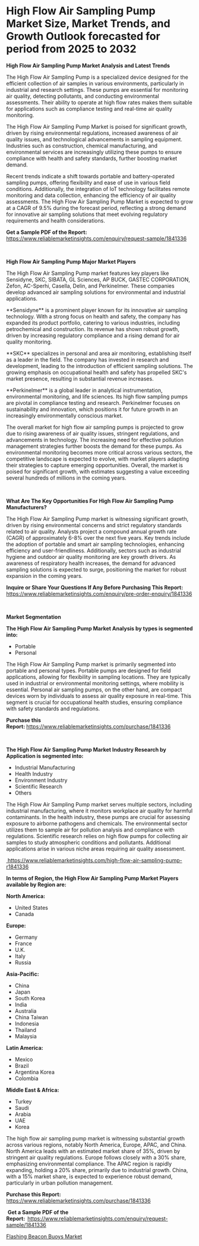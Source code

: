 <p><h1>High Flow Air Sampling Pump Market Size, Market Trends, and Growth Outlook forecasted for period from 2025 to 2032</h1></p><p><strong>High Flow Air Sampling Pump Market Analysis and Latest Trends</strong></p>
<p><p>The High Flow Air Sampling Pump is a specialized device designed for the efficient collection of air samples in various environments, particularly in industrial and research settings. These pumps are essential for monitoring air quality, detecting pollutants, and conducting environmental assessments. Their ability to operate at high flow rates makes them suitable for applications such as compliance testing and real-time air quality monitoring.</p><p>The High Flow Air Sampling Pump Market is poised for significant growth, driven by rising environmental regulations, increased awareness of air quality issues, and technological advancements in sampling equipment. Industries such as construction, chemical manufacturing, and environmental services are increasingly utilizing these pumps to ensure compliance with health and safety standards, further boosting market demand.</p><p>Recent trends indicate a shift towards portable and battery-operated sampling pumps, offering flexibility and ease of use in various field conditions. Additionally, the integration of IoT technology facilitates remote monitoring and data collection, enhancing the efficiency of air quality assessments. The High Flow Air Sampling Pump Market is expected to grow at a CAGR of 9.5% during the forecast period, reflecting a strong demand for innovative air sampling solutions that meet evolving regulatory requirements and health considerations.</p></p>
<p><strong>Get a Sample PDF of the Report:&nbsp;</strong> <a href="https://www.reliablemarketinsights.com/enquiry/request-sample/1841336?utm_campaign=3064&utm_medium=2&utm_source=Github&utm_content=ia&utm_term=12042025&utm_id=high-flow-air-sampling-pump">https://www.reliablemarketinsights.com/enquiry/request-sample/1841336</a></p>
<p>&nbsp;</p>
<p><strong>High Flow Air Sampling Pump Major Market Players</strong></p>
<p><p>The High Flow Air Sampling Pump market features key players like Sensidyne, SKC, SIBATA, GL Sciences, AP BUCK, GASTEC CORPORATION, Zefon, AC-Sperhi, Casella, Delin, and Perkinelmer. These companies develop advanced air sampling solutions for environmental and industrial applications.</p><p>**Sensidyne** is a prominent player known for its innovative air sampling technology. With a strong focus on health and safety, the company has expanded its product portfolio, catering to various industries, including petrochemical and construction. Its revenue has shown robust growth, driven by increasing regulatory compliance and a rising demand for air quality monitoring.</p><p>**SKC** specializes in personal and area air monitoring, establishing itself as a leader in the field. The company has invested in research and development, leading to the introduction of efficient sampling solutions. The growing emphasis on occupational health and safety has propelled SKC's market presence, resulting in substantial revenue increases.</p><p>**Perkinelmer** is a global leader in analytical instrumentation, environmental monitoring, and life sciences. Its high flow sampling pumps are pivotal in compliance testing and research. Perkinelmer focuses on sustainability and innovation, which positions it for future growth in an increasingly environmentally conscious market.</p><p>The overall market for high flow air sampling pumps is projected to grow due to rising awareness of air quality issues, stringent regulations, and advancements in technology. The increasing need for effective pollution management strategies further boosts the demand for these pumps. As environmental monitoring becomes more critical across various sectors, the competitive landscape is expected to evolve, with market players adapting their strategies to capture emerging opportunities. Overall, the market is poised for significant growth, with estimates suggesting a value exceeding several hundreds of millions in the coming years.</p></p>
<p>&nbsp;</p>
<p><strong>What Are The Key Opportunities For High Flow Air Sampling Pump Manufacturers?</strong></p>
<p><p>The High Flow Air Sampling Pump market is witnessing significant growth, driven by rising environmental concerns and strict regulatory standards related to air quality. Analysts project a compound annual growth rate (CAGR) of approximately 6-8% over the next five years. Key trends include the adoption of portable and smart air sampling technologies, enhancing efficiency and user-friendliness. Additionally, sectors such as industrial hygiene and outdoor air quality monitoring are key growth drivers. As awareness of respiratory health increases, the demand for advanced sampling solutions is expected to surge, positioning the market for robust expansion in the coming years.</p></p>
<p><strong>Inquire or Share Your Questions If Any Before Purchasing This Report:</strong> <a href="https://www.reliablemarketinsights.com/enquiry/pre-order-enquiry/1841336?utm_campaign=3064&utm_medium=2&utm_source=Github&utm_content=ia&utm_term=12042025&utm_id=high-flow-air-sampling-pump">https://www.reliablemarketinsights.com/enquiry/pre-order-enquiry/1841336</a></p>
<p>&nbsp;</p>
<p><strong>Market Segmentation</strong></p>
<p><strong>The High Flow Air Sampling Pump Market Analysis by types is segmented into:</strong></p>
<p><ul><li>Portable</li><li>Personal</li></ul></p>
<p><p>The High Flow Air Sampling Pump market is primarily segmented into portable and personal types. Portable pumps are designed for field applications, allowing for flexibility in sampling locations. They are typically used in industrial or environmental monitoring settings, where mobility is essential. Personal air sampling pumps, on the other hand, are compact devices worn by individuals to assess air quality exposure in real-time. This segment is crucial for occupational health studies, ensuring compliance with safety standards and regulations.</p></p>
<p><strong>Purchase this Report:&nbsp;</strong><a href="https://www.reliablemarketinsights.com/purchase/1841336?utm_campaign=3064&utm_medium=2&utm_source=Github&utm_content=ia&utm_term=12042025&utm_id=high-flow-air-sampling-pump">https://www.reliablemarketinsights.com/purchase/1841336</a></p>
<p>&nbsp;</p>
<p><strong>The High Flow Air Sampling Pump Market Industry Research by Application is segmented into:</strong></p>
<p><ul><li>Industrial Manufacturing</li><li>Health Industry</li><li>Environment Industry</li><li>Scientific Research</li><li>Others</li></ul></p>
<p><p>The High Flow Air Sampling Pump market serves multiple sectors, including industrial manufacturing, where it monitors workplace air quality for harmful contaminants. In the health industry, these pumps are crucial for assessing exposure to airborne pathogens and chemicals. The environmental sector utilizes them to sample air for pollution analysis and compliance with regulations. Scientific research relies on high flow pumps for collecting air samples to study atmospheric conditions and pollutants. Additional applications arise in various niche areas requiring air quality assessment.</p></p>
<p><a href="https://www.reliablemarketinsights.com/high-flow-air-sampling-pump-r1841336?utm_campaign=3064&utm_medium=2&utm_source=Github&utm_content=ia&utm_term=12042025&utm_id=high-flow-air-sampling-pump">&nbsp;https://www.reliablemarketinsights.com/high-flow-air-sampling-pump-r1841336</a></p>
<p><strong>In terms of Region, the High Flow Air Sampling Pump Market Players available by Region are:</strong></p>
<p>
    <p> <strong> North America: </strong>
        <ul>
            <li>United States</li>
            <li>Canada</li>
        </ul>
        </p> 
    <p> <strong> Europe: </strong>
        <ul>
            <li>Germany</li>
            <li>France</li>
            <li>U.K.</li>
            <li>Italy</li>
            <li>Russia</li>
        </ul>
        </p> 
    <p> <strong> Asia-Pacific: </strong>
        <ul>
            <li>China</li>
            <li>Japan</li>
            <li>South Korea</li>
            <li>India</li>
            <li>Australia</li>
            <li>China Taiwan</li>
            <li>Indonesia</li>
            <li>Thailand</li>
            <li>Malaysia</li>
        </ul>
        </p> 
    <p> <strong> Latin America: </strong>
        <ul>
            <li>Mexico</li>
            <li>Brazil</li>
            <li>Argentina Korea</li>
            <li>Colombia</li>
        </ul>
        </p> 
    <p> <strong> Middle East & Africa: </strong>
        <ul>
            <li>Turkey</li>
            <li>Saudi</li>
            <li>Arabia</li>
            <li>UAE</li>
            <li>Korea</li>
        </ul>
    </p>
    </p>
<p><p>The high flow air sampling pump market is witnessing substantial growth across various regions, notably North America, Europe, APAC, and China. North America leads with an estimated market share of 35%, driven by stringent air quality regulations. Europe follows closely with a 30% share, emphasizing environmental compliance. The APAC region is rapidly expanding, holding a 20% share, primarily due to industrial growth. China, with a 15% market share, is expected to experience robust demand, particularly in urban pollution management.</p></p>
<p><strong>Purchase this Report: </strong><a href="https://www.reliablemarketinsights.com/purchase/1841336?utm_campaign=3064&utm_medium=2&utm_source=Github&utm_content=ia&utm_term=12042025&utm_id=high-flow-air-sampling-pump">https://www.reliablemarketinsights.com/purchase/1841336</a></p>
<p>&nbsp;<strong>Get a Sample PDF of the Report:&nbsp;&nbsp;</strong><a href="https://www.reliablemarketinsights.com/enquiry/request-sample/1841336?utm_campaign=3064&utm_medium=2&utm_source=Github&utm_content=ia&utm_term=12042025&utm_id=high-flow-air-sampling-pump">https://www.reliablemarketinsights.com/enquiry/request-sample/1841336</a></p>
<p><strong></strong></p>
<p><p><a href="https://github.com/FlorianWolf90/Market-Research-Report-List-2/blob/main/flashing-beacon-buoys-market.md?utm_campaign=3064&utm_medium=2&utm_source=Github&utm_content=ia&utm_term=12042025&utm_id=high-flow-air-sampling-pump">Flashing Beacon Buoys Market</a></p></p>